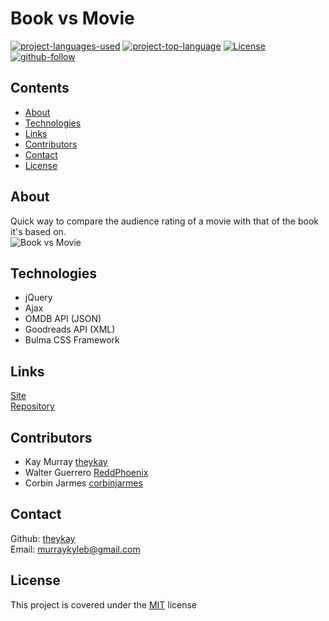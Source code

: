 # Book vs Movie

[![project-languages-used](https://img.shields.io/github/languages/count/theykay/Book-vs-Movie?color=important)](https://github.com/theykay/Book-vs-Movie)
[![project-top-language](https://img.shields.io/github/languages/top/theykay/Book-vs-Movie?color=blueviolet)](https://github.com/theykay/Book-vs-Movie)
[![License](https://img.shields.io/github/license/theykay/Book-vs-Movie)](https://github.com/theykay/Book-vs-Movie/blob/main/LICENSE)
[![github-follow](https://img.shields.io/github/followers/theykay?label=Follow&logoColor=purple&style=social)](https://github.com/theykay)

## Contents
* [About](#about)
* [Technologies](#technologies)
* [Links](#links)
* [Contributors](#contributors)
* [Contact](#contact)
* [License](#license)

## About
Quick way to compare the audience rating of a movie with that of the book it's based on.\
![Book vs Movie](./assets/Screenshot.PNG)

## Technologies
* jQuery
* Ajax
* OMDB API (JSON)
* Goodreads API (XML)
* Bulma CSS Framework

## Links
[Site](https://uofu-project-1.github.io/Book-vs-Movie/)\
[Repository](https://github.com/theykay/Book-vs-Movie)

## Contributors
* Kay Murray [theykay](https://github.com/theykay)
* Walter Guerrero [ReddPhoenix](https://github.com/ReddPhoenix)
* Corbin Jarmes [corbinjarmes](https://github.com/corbinjarmes)

## Contact
Github: [theykay](https://github.com/theykay)\
Email: [murraykyleb@gmail.com](mailto:murraykyleb@gmail.com)

## License
This project is covered under the [MIT](https://choosealicense.com/licenses/mit/) license